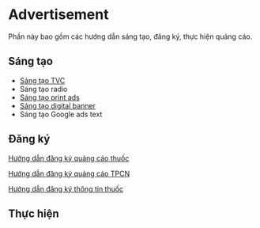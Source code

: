 # Advertisement
Phần này bao gồm các hướng dẫn sáng tạo, đăng ký, thực hiện quảng cáo.
## Sáng tạo
* [Sáng tạo TVC](./tvc/)
* Sáng tạo radio
* [Sáng tạo print ads](./print-ads/)
* [Sáng tạo digital banner](./banner/)
* Sáng tạo Google ads text
## Đăng ký
[Hướng dẫn đăng ký quảng cáo thuốc](./medicine-application.md)

[Hướng dẫn đăng ký quảng cáo TPCN](./supplement-application.md)

[Hướng dẫn đăng ký thông tin thuốc](present-application.md)

## Thực hiện

